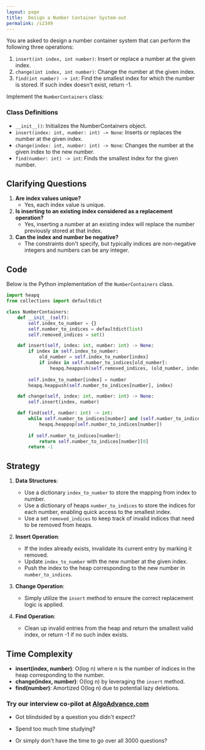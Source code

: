 ```yaml
---
layout: page
title:  Design a Number Container System-out
permalink: /s2349
---
```


You are asked to design a number container system that can perform the following three operations:

1. `insert(int index, int number)`: Insert or replace a number at the given index.
2. `change(int index, int number)`: Change the number at the given index.
3. `find(int number) -> int`: Find the smallest index for which the number is stored. If such index doesn't exist, return -1.

Implement the `NumberContainers` class:

### Class Definitions
- `__init__()`: Initializes the NumberContainers object.
- `insert(index: int, number: int) -> None`: Inserts or replaces the number at the given index.
- `change(index: int, number: int) -> None`: Changes the number at the given index to the new number.
- `find(number: int) -> int`: Finds the smallest index for the given number.

## Clarifying Questions

1. **Are index values unique?**
   - Yes, each index value is unique.
2. **Is inserting to an existing index considered as a replacement operation?**
   - Yes, inserting a number at an existing index will replace the number previously stored at that index.
3. **Can the index and number be negative?**
   - The constraints don't specify, but typically indices are non-negative integers and numbers can be any integer.

## Code

Below is the Python implementation of the `NumberContainers` class.

```python
import heapq
from collections import defaultdict

class NumberContainers:
    def __init__(self):
        self.index_to_number = {}
        self.number_to_indices = defaultdict(list)
        self.removed_indices = set()

    def insert(self, index: int, number: int) -> None:
        if index in self.index_to_number:
            old_number = self.index_to_number[index]
            if index in self.number_to_indices[old_number]:
                heapq.heappush(self.removed_indices, (old_number, index))
        
        self.index_to_number[index] = number
        heapq.heappush(self.number_to_indices[number], index)

    def change(self, index: int, number: int) -> None:
        self.insert(index, number)

    def find(self, number: int) -> int:
        while self.number_to_indices[number] and (self.number_to_indices[number][0] not in self.index_to_number or self.index_to_number[self.number_to_indices[number][0]] != number):
            heapq.heappop(self.number_to_indices[number])
        
        if self.number_to_indices[number]:
            return self.number_to_indices[number][0]
        return -1
```

## Strategy

1. **Data Structures**:
    - Use a dictionary `index_to_number` to store the mapping from index to number.
    - Use a dictionary of heaps `number_to_indices` to store the indices for each number, enabling quick access to the smallest index.
    - Use a set `removed_indices` to keep track of invalid indices that need to be removed from heaps.

2. **Insert Operation**:
    - If the index already exists, invalidate its current entry by marking it removed.
    - Update `index_to_number` with the new number at the given index.
    - Push the index to the heap corresponding to the new number in `number_to_indices`.

3. **Change Operation**:
    - Simply utilize the `insert` method to ensure the correct replacement logic is applied.

4. **Find Operation**:
    - Clean up invalid entries from the heap and return the smallest valid index, or return -1 if no such index exists.

## Time Complexity

- **insert(index, number)**: O(log n) where n is the number of indices in the heap corresponding to the number.
- **change(index, number)**: O(log n) by leveraging the `insert` method.
- **find(number)**: Amortized O(log n) due to potential lazy deletions.


### Try our interview co-pilot at [AlgoAdvance.com](https://algoAdvance.com)

- Got blindsided by a question you didn't expect?

- Spend too much time studying?

- Or simply don't have the time to go over all 3000 questions?

